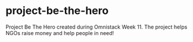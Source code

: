 # project-be-the-hero

Project Be The Hero created during Omnistack Week 11. The project helps NGOs raise money and help people in need!
